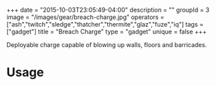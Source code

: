 +++
date = "2015-10-03T23:05:49-04:00"
description = ""
groupId = 3
image = "/images/gear/breach-charge.jpg"
operators = ["ash","twitch","sledge","thatcher","thermite","glaz","fuze","iq"]
tags = ["gadget"]
title = "Breach Charge"
type = "gadget"
unique = false
+++

Deployable charge capable of blowing up walls, floors and barricades.

# Usage
